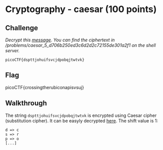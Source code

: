 
# Cryptography - caesar (100 points)

## Challenge

*Decrypt this [message](./ciphertext). You can find the ciphertext in /problems/caesar_5_d706b250ed3c6d2d2c72155de301a2f1 on the shell server.*

```raw
picoCTF{dspttjohuifsvcjdpobqjtwtvk}
```

## Flag

picoCTF{crossingtherubiconapisvsuj}

## Walkthrough

The string `dspttjohuifsvcjdpobqjtwtvk` is encrypted using Caesar cipher (substitution cipher). It can be easyly decrypted [here](https://www.dcode.fr/chiffre-cesar). The shift value is 1:
```raw
d => c
s => r
p => o
[...]
```
